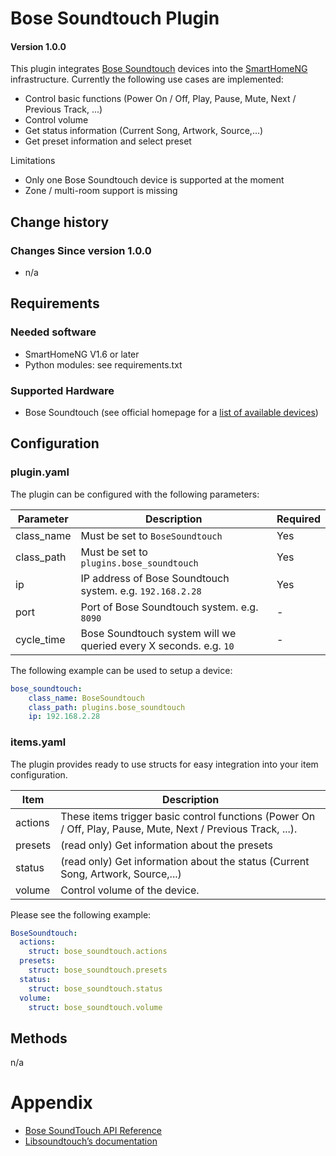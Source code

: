 # Bose Soundtouch Plugin

#### Version 1.0.0

This plugin integrates [Bose Soundtouch](https://www.bose.de/de_de/products/speakers/smart_home/soundtouch_family.html) devices into the [SmartHomeNG](https://www.smarthomeng.de/) infrastructure. Currently the following use cases are implemented:

- Control basic functions (Power On / Off, Play, Pause, Mute, Next / Previous Track, ...)
- Control volume
- Get status information (Current Song, Artwork, Source,...)
- Get preset information and select preset


Limitations

- Only one Bose Soundtouch device is supported at the moment
- Zone / multi-room support is missing

## Change history

### Changes Since version 1.0.0

- n/a

## Requirements

### Needed software

* SmartHomeNG V1.6 or later
* Python modules: see requirements.txt

### Supported Hardware

* Bose Soundtouch (see official homepage for a [list of available devices](https://www.bose.de/de_de/products/speakers/smart_home/soundtouch_family.html))

## Configuration

### plugin.yaml
The plugin can be configured with the following parameters:

| Parameter  | Description | Required
| ------------- | ------------- | ------------- |
| class_name  | Must be set to `BoseSoundtouch`  | Yes  |
| class_path  | Must be set to `plugins.bose_soundtouch`  | Yes  |
| ip  | IP address of Bose Soundtouch system. e.g. `192.168.2.28`  | Yes  |
| port  | Port of Bose Soundtouch system. e.g. `8090`  | -  |
| cycle_time  | Bose Soundtouch system will we queried every X seconds. e.g. `10`  | - |

The following example can be used to setup a device:

```yaml
bose_soundtouch:
    class_name: BoseSoundtouch
    class_path: plugins.bose_soundtouch
    ip: 192.168.2.28
```

### items.yaml

The plugin provides ready to use structs for easy integration into your item configuration.

| Item  | Description |
| ------------- | ------------- |
| actions  | These items trigger basic control functions (Power On / Off, Play, Pause, Mute, Next / Previous Track, ...).  |
| presets  | (read only) Get information about the presets  |
| status  | (read only) Get information about the status (Current Song, Artwork, Source,...)   |
| volume  | Control volume of the device.   |

Please see the following example:

```yaml
BoseSoundtouch:
  actions:
    struct: bose_soundtouch.actions
  presets:
    struct: bose_soundtouch.presets
  status:
    struct: bose_soundtouch.status
  volume:
    struct: bose_soundtouch.volume
```

## Methods
n/a

# Appendix
- [Bose SoundTouch API Reference](https://developer.bose.com/guides/bose-soundtouch-api/bose-soundtouch-api-reference)
- [Libsoundtouch’s documentation](https://libsoundtouch.readthedocs.io/en/latest/)



